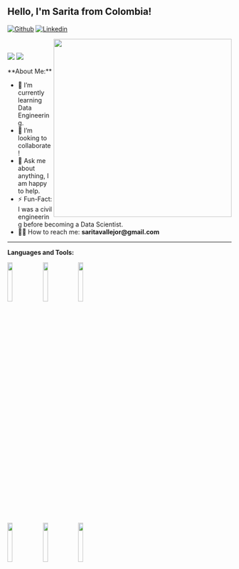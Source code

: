 <!-- Your title -->
## Hello, I'm Sarita from Colombia!

<!-- Your badges
You can use the website to generate badges: https://shields.io/
-->

[![Github](https://img.shields.io/badge/-Github-000?style=flat&logo=Github&logoColor=white)](https://github.com/saritavr24)
[![Linkedin](https://img.shields.io/badge/-LinkedIn-blue?style=flat&logo=Linkedin&logoColor=white)](https://www.linkedin.com/in/sarita-vallejo-05979b206/)

&nbsp;
<picture> <img align="right" src="https://mir-s3-cdn-cf.behance.net/project_modules/disp/601014116770475.6068beff4640a.gif" width = 400px></picture>
 <p align="left">
  <img src="https://img.shields.io/badge/Focus-Backend%20Development-dodgerblue" />
  <img src="https://img.shields.io/badge/Languages-English-dodgerblue" />
</p>
<!-- Talking about you -->
**About Me:**

- 🌱 I’m currently learning Data Engineering.
- 👯 I’m looking to collaborate!
- 💬 Ask me about anything, I am happy to help.
- ⚡ Fun-Fact: I was a civil engineering before becoming a Data Scientist.
- 👨‍💻 How to reach me: __saritavallejor@gmail.com__

---

**Languages and Tools:**

<p>

  <code><img width="15%" src="https://www.vectorlogo.zone/logos/python/python-ar21.svg"></code>
  <code><img width="15%" src="https://www.vectorlogo.zone/logos/jupyter/jupyter-ar21.svg"></code>
  <code><img width="15%" src="https://www.vectorlogo.zone/logos/mysql/mysql-ar21.svg"></code>
  <br />
  <code><img width="15%" src="https://www.vectorlogo.zone/logos/google_bigquery/google_bigquery-ar21.svg"></code>
  <code><img width="15%" src="https://www.vectorlogo.zone/logos/microsoft_powerbi/microsoft_powerbi-ar21.svg"></code>
  <code><img width="15%" src="https://www.vectorlogo.zone/logos/google_cloud/google_cloud-ar21.svg"></code>
  <br />
  

</p>
